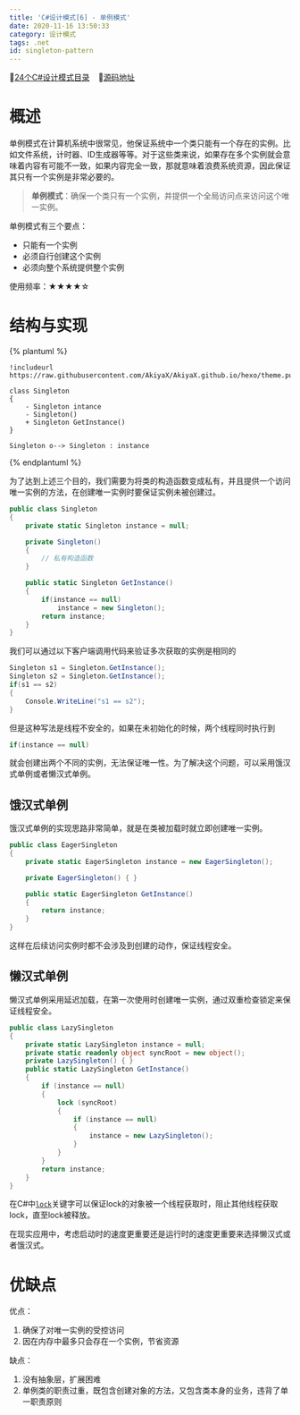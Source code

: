 ```yaml
---
title: 'C#设计模式[6] - 单例模式'
date: 2020-11-16 13:50:33
category: 设计模式
tags: .net
id: singleton-pattern
---
```


🚀[24个C#设计模式目录](https://akiyax.github.io/csharp-design-pattern/) &nbsp;&nbsp; 🍺[源码地址](https://github.com/AkiyaX/CSharpDesignPattern)

# 概述

单例模式在计算机系统中很常见，他保证系统中一个类只能有一个存在的实例。比如文件系统，计时器、ID生成器等等。对于这些类来说，如果存在多个实例就会意味着内容有可能不一致，如果内容完全一致，那就意味着浪费系统资源，因此保证其只有一个实例是非常必要的。

>**单例模式**：确保一个类只有一个实例，并提供一个全局访问点来访问这个唯一实例。

单例模式有三个要点：

- 只能有一个实例
- 必须自行创建这个实例
- 必须向整个系统提供整个实例

使用频率：★★★★☆

# 结构与实现

{% plantuml %}

    !includeurl https://raw.githubusercontent.com/AkiyaX/AkiyaX.github.io/hexo/theme.puml  

    class Singleton
    {
        - Singleton intance
        - Singleton()
        + Singleton GetInstance() 
    }

    Singleton o--> Singleton : instance

{% endplantuml %}

为了达到上述三个目的，我们需要为将类的构造函数变成私有，并且提供一个访问唯一实例的方法，在创建唯一实例时要保证实例未被创建过。

```cs
public class Singleton
{
    private static Singleton instance = null;

    private Singleton()
    {
        // 私有构造函数
    }

    public static Singleton GetInstance()
    {
        if(instance == null)
            instance = new Singleton();
        return instance;
    }
}
```

我们可以通过以下客户端调用代码来验证多次获取的实例是相同的

```cs
Singleton s1 = Singleton.GetInstance();
Singleton s2 = Singleton.GetInstance();
if(s1 == s2)
{
    Console.WriteLine("s1 == s2");
}
```

但是这种写法是线程不安全的，如果在未初始化的时候，两个线程同时执行到

```cs
if(instance == null)
```

就会创建出两个不同的实例，无法保证唯一性。为了解决这个问题，可以采用饿汉式单例或者懒汉式单例。

## 饿汉式单例

饿汉式单例的实现思路非常简单，就是在类被加载时就立即创建唯一实例。

```cs
public class EagerSingleton
{
    private static EagerSingleton instance = new EagerSingleton();

    private EagerSingleton() { }

    public static EagerSingleton GetInstance()
    {
        return instance;
    }
}
```

这样在后续访问实例时都不会涉及到创建的动作，保证线程安全。

## 懒汉式单例

懒汉式单例采用延迟加载，在第一次使用时创建唯一实例，通过双重检查锁定来保证线程安全。

```cs
public class LazySingleton
{
    private static LazySingleton instance = null;
    private static readonly object syncRoot = new object();
    private LazySingleton() { }
    public static LazySingleton GetInstance()
    {
        if (instance == null)
        {
            lock (syncRoot)
            {
                if (instance == null)
                {
                    instance = new LazySingleton();
                }
            }
        }
        return instance;
    }
}
```

在C#中[`lock`](https://docs.microsoft.com/zh-cn/dotnet/csharp/language-reference/keywords/lock-statement)关键字可以保证lock的对象被一个线程获取时，阻止其他线程获取lock，直至lock被释放。

在现实应用中，考虑启动时的速度更重要还是运行时的速度更重要来选择懒汉式或者饿汉式。

# 优缺点

优点：

1. 确保了对唯一实例的受控访问
2. 因在内存中最多只会存在一个实例，节省资源

缺点：

1. 没有抽象层，扩展困难
2. 单例类的职责过重，既包含创建对象的方法，又包含类本身的业务，违背了单一职责原则
